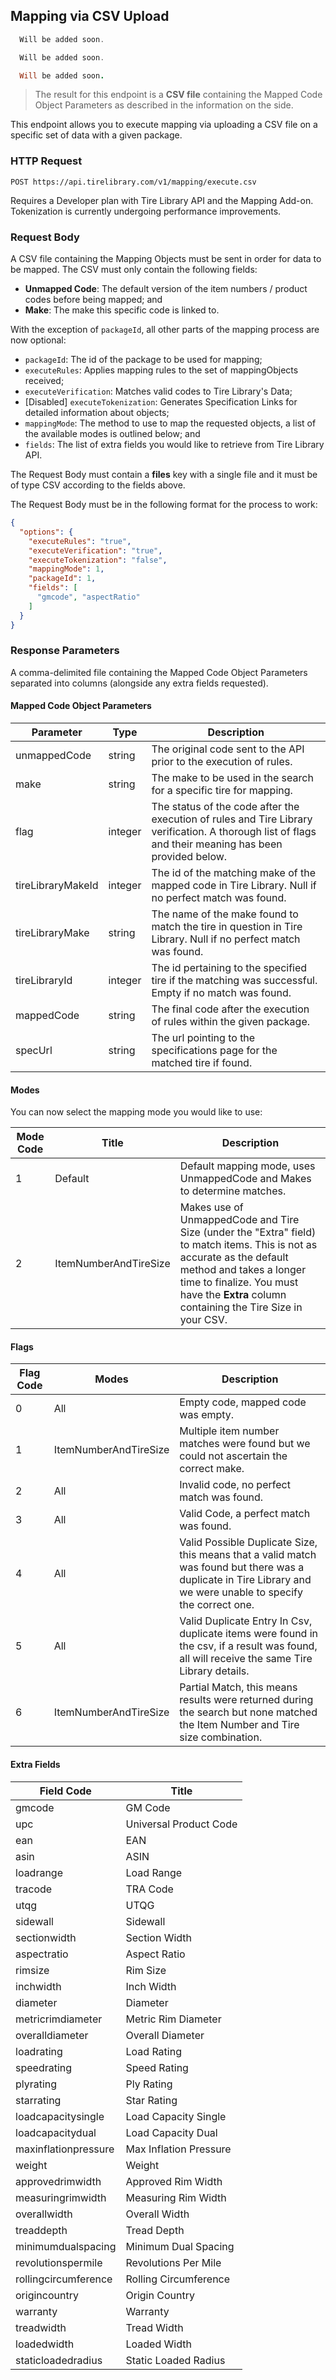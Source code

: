 ## Mapping via CSV Upload

```csharp
  Will be added soon.
```

```php
  Will be added soon.
```

```ruby
  Will be added soon.
```

> The result for this endpoint is a **CSV file** containing the Mapped Code Object Parameters as described in the information on the side.

This endpoint allows you to execute mapping via uploading a CSV file on a specific set of data with a given package.

### HTTP Request

`POST
https://api.tirelibrary.com/v1/mapping/execute.csv`

<aside class="notice">
Requires a Developer plan with Tire Library API and the Mapping Add-on.
</aside>

<aside class="warning">
Tokenization is currently undergoing performance improvements.
</aside>

### Request Body

A CSV file containing the Mapping Objects must be sent in order for data to be mapped. The CSV must only contain the following fields:

* **Unmapped Code**: The default version of the item numbers / product codes before being mapped; and
* **Make**: The make this specific code is linked to. 

With the exception of `packageId`, all other parts of the mapping process are now optional:

  * `packageId`: The id of the package to be used for mapping;
  * `executeRules`: Applies mapping rules to the set of mappingObjects received;
  * `executeVerification`: Matches valid codes to Tire Library's Data;
  * [Disabled] `executeTokenization`: Generates Specification Links for detailed information about objects;
  * `mappingMode`: The method to use to map the requested objects, a list of the available modes is outlined below; and
  * `fields`: The list of extra fields you would like to retrieve from Tire Library API.
  
The Request Body must contain a **files** key with a single file and it must be of type CSV according to the fields above.

The Request Body must be in the following format for the process to work:

```json
{
  "options": {
    "executeRules": "true",
    "executeVerification": "true",
    "executeTokenization": "false",
    "mappingMode": 1,
    "packageId": 1,
    "fields": [
      "gmcode", "aspectRatio"
    ]
  }
}
```

### Response Parameters

A comma-delimited file containing the Mapped Code Object Parameters separated into columns (alongside any extra fields requested).

#### Mapped Code Object Parameters

Parameter | Type | Description
--------- | ---- | -----------
unmappedCode | string | The original code sent to the API prior to the execution of rules.
make | string | The make to be used in the search for a specific tire for mapping.
flag | integer | The status of the code after the execution of rules and Tire Library verification. A thorough list of flags and their meaning has been provided below.
tireLibraryMakeId | integer | The id of the matching make of the mapped code in Tire Library. Null if no perfect match was found.
tireLibraryMake | string | The name of the make found to match the tire in question in Tire Library. Null if no perfect match was found.
tireLibraryId | integer | The id pertaining to the specified tire if the matching was successful. Empty if no match was found.
mappedCode | string | The final code after the execution of rules within the given package.
specUrl | string | The url pointing to the specifications page for the matched tire if found.

#### Modes

You can now select the mapping mode you would like to use:

Mode Code | Title | Description
---------- | ----- | -----------
1 | Default | Default mapping mode, uses UnmappedCode and Makes to determine matches.
2 | ItemNumberAndTireSize | Makes use of UnmappedCode and Tire Size (under the "Extra" field) to match items. This is not as accurate as the default method and takes a longer time to finalize. You must have the **Extra** column containing the Tire Size in your CSV.

#### Flags

Flag Code | Modes | Description
--------- | ----- | -----------
0 | All | Empty code, mapped code was empty.
1 | ItemNumberAndTireSize | Multiple item number matches were found but we could not ascertain the correct make.
2 | All | Invalid code, no perfect match was found.
3 | All | Valid Code, a perfect match was found.
4 | All | Valid Possible Duplicate Size, this means that a valid match was found but there was a duplicate in Tire Library and we were unable to specify the correct one.
5 | All | Valid Duplicate Entry In Csv, duplicate items were found in the csv, if a result was found, all will receive the same Tire Library details.
6 | ItemNumberAndTireSize | Partial Match, this means results were returned during the search but none matched the Item Number and Tire size combination.

#### Extra Fields

Field Code | Title
---------- | -----
gmcode | GM Code
upc | Universal Product Code
ean | EAN
asin | ASIN
loadrange | Load Range
tracode | TRA Code
utqg | UTQG
sidewall | Sidewall
sectionwidth | Section Width
aspectratio | Aspect Ratio
rimsize | Rim Size
inchwidth | Inch Width
diameter | Diameter
metricrimdiameter | Metric Rim Diameter
overalldiameter | Overall Diameter
loadrating | Load Rating
speedrating | Speed Rating
plyrating | Ply Rating
starrating | Star Rating
loadcapacitysingle | Load Capacity Single
loadcapacitydual | Load Capacity Dual
maxinflationpressure | Max Inflation Pressure
weight | Weight
approvedrimwidth | Approved Rim Width
measuringrimwidth | Measuring Rim Width
overallwidth | Overall Width
treaddepth | Tread Depth
minimumdualspacing | Minimum Dual Spacing
revolutionspermile | Revolutions Per Mile
rollingcircumference | Rolling Circumference
origincountry | Origin Country
warranty | Warranty
treadwidth | Tread Width
loadedwidth | Loaded Width
staticloadedradius | Static Loaded Radius